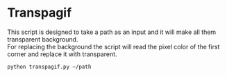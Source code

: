 # Transpagif
This script is designed to take a path as an input and it will make all them transparent background.  
For replacing the background the script will read the pixel color of the first corner and replace it with transparent.

```
python transpagif.py ~/path
```